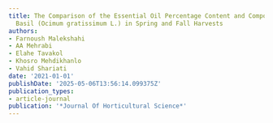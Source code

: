 ```yaml
---
title: The Comparison of the Essential Oil Percentage Content and Composition of African
  Basil (Ocimum gratissimum L.) in Spring and Fall Harvests
authors:
- Farnoush Malekshahi
- AA Mehrabi
- Elahe Tavakol
- Khosro Mehdikhanlo
- Vahid Shariati
date: '2021-01-01'
publishDate: '2025-05-06T13:56:14.099375Z'
publication_types:
- article-journal
publication: '*Journal Of Horticultural Science*'
---
```


